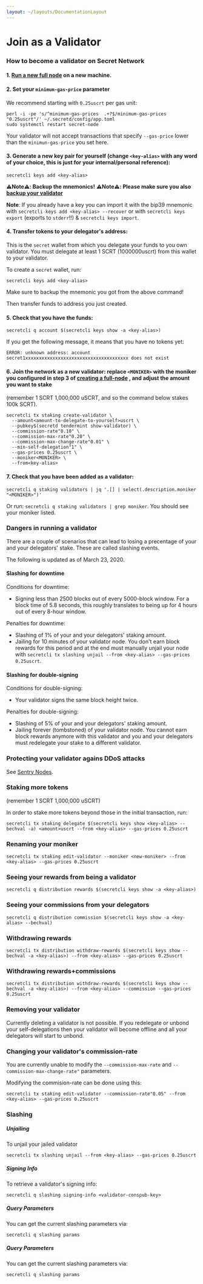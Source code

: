 ```yaml
---
layout: ~/layouts/DocumentationLayout
---
```


# Join as a Validator


###  How to become a validator on Secret Network

####  1. [Run a new full node](/validators-and-full-nodes/run-full-node-mainnet.html) on a new machine.

####  2. Set your `minimum-gas-price` parameter

We recommend starting with `0.25uscrt` per gas unit:

```
perl -i -pe 's/^minimum-gas-prices  .+?$/minimum-gas-prices  "0.25uscrt"/' ~/.secretd/config/app.toml
sudo systemctl restart secret-node

```

Your validator will not accept transactions that specify `--gas-price` lower than the `minimun-gas-price` you set here.

####  3. Generate a new key pair for yourself (change `<key-alias>` with any word of your choice, this is just for your internal/personal reference):

```
secretcli keys add <key-alias>

```

**⚠️Note⚠️: Backup the mnemonics!** **⚠️Note⚠️: Please make sure you also [backup your validator](/validators-and-full-nodes/backup-a-validator.html)**

**Note**: If you already have a key you can import it with the bip39 mnemonic with `secretcli keys add <key-alias> --recover` or with `secretcli keys export` (exports to `stderr`!!) & `secretcli keys import`.

####  4. Transfer tokens to your delegator's address:

This is the `secret` wallet from which you delegate your funds to you own validator. You must delegate at least 1 SCRT (1000000uscrt) from this wallet to your validator.

To create a `secret` wallet, run:

```
secretcli keys add <key-alias>

```

Make sure to backup the mnemonic you got from the above command!

Then transfer funds to address you just created.

####  5. Check that you have the funds:

```
secretcli q account $(secretcli keys show -a <key-alias>)

```

If you get the following message, it means that you have no tokens yet:

```
ERROR: unknown address: account secret1xxxxxxxxxxxxxxxxxxxxxxxxxxxxxxxxxxxxxx does not exist

```

####  6. Join the network as a new validator: replace `<MONIKER>` with the moniker you configured in step 3 of [creating a full-node](https://github.com/enigmampc/SecretNetwork/blob/develop/docs/validators-and-full-nodes/run-full-node-mainnet.md) , and adjust the amount you want to stake

(remember 1 SCRT  1,000,000 uSCRT, and so the command below stakes 100k SCRT).

```
secretcli tx staking create-validator \
  --amount<amount-to-delegate-to-yourself>uscrt \
  --pubkey$(secretd tendermint show-validator) \
  --commission-rate"0.10" \
  --commission-max-rate"0.20" \
  --commission-max-change-rate"0.01" \
  --min-self-delegation"1" \
  --gas-prices 0.25uscrt \
  --moniker<MONIKER> \
  --from<key-alias>

```

####  7. Check that you have been added as a validator:

```
secretcli q staking validators | jq '.[] | select(.description.moniker  "<MONIKER>")'

```

Or run: `secretcli q staking validators | grep moniker`. You should see your moniker listed.

###  Dangers in running a validator

There are a couple of scenarios that can lead to losing a precentage of your and your delegators' stake. These are called slashing events.

The following is updated as of March 23, 2020.

####  Slashing for downtime

Conditions for downtime:

*   Signing less than 2500 blocks out of every 5000-block window. For a block time of 5.8 seconds, this roughly translates to being up for 4 hours out of every 8-hour window.

Penalties for downtime:

*   Slashing of 1% of your and your delegators' staking amount.
*   Jailing for 10 minutes of your validator node. You don't earn block rewards for this period and at the end must manually unjail your node with `secretcli tx slashing unjail --from <key-alias> --gas-prices 0.25uscrt`.

####  Slashing for double-signing

Conditions for double-signing:

*   Your validator signs the same block height twice.

Penalties for double-signing:

*   Slashing of 5% of your and your delegators' staking amount.
*   Jailing forever (tombstoned) of your validator node. You cannot earn block rewards anymore with this validator and you and your delegators must redelegate your stake to a different validator.

###  Protecting your validator agains DDoS attacks

See [Sentry Nodes](/validators-and-full-nodes/sentry-nodes.html).

###  Staking more tokens

(remember 1 SCRT  1,000,000 uSCRT)

In order to stake more tokens beyond those in the initial transaction, run:

```
secretcli tx staking delegate $(secretcli keys show <key-alias> --bechval -a) <amount>uscrt --from <key-alias> --gas-prices 0.25uscrt

```

###  Renaming your moniker

```
secretcli tx staking edit-validator --moniker <new-moniker> --from <key-alias> --gas-prices 0.25uscrt

```

###  Seeing your rewards from being a validator

```
secretcli q distribution rewards $(secretcli keys show -a <key-alias>)

```

###  Seeing your commissions from your delegators

```
secretcli q distribution commission $(secretcli keys show -a <key-alias> --bechval)

```

###  Withdrawing rewards

```
secretcli tx distribution withdraw-rewards $(secretcli keys show --bechval -a <key-alias>) --from <key-alias> --gas-prices 0.25uscrt

```

###  Withdrawing rewards+commissions

```
secretcli tx distribution withdraw-rewards $(secretcli keys show --bechval -a <key-alias>) --from <key-alias> --commission --gas-prices 0.25uscrt

```

###  Removing your validator

Currently deleting a validator is not possible. If you redelegate or unbond your self-delegations then your validator will become offline and all your delegators will start to unbond.

###  Changing your validator's commission-rate

You are currently unable to modify the `--commission-max-rate` and `--commission-max-change-rate"` parameters.

Modifying the commision-rate can be done using this:

```
secretcli tx staking edit-validator --commission-rate"0.05" --from <key-alias> --gas-prices 0.25uscrt

```

###  Slashing

#####  Unjailing

To unjail your jailed validator

```
secretcli tx slashing unjail --from <key-alias> --gas-prices 0.25uscrt

```

#####  Signing Info

To retrieve a validator's signing info:

```
secretcli q slashing signing-info <validator-conspub-key>

```

#####  Query Parameters

You can get the current slashing parameters via:

```
secretcli q slashing params

```

#####  Query Parameters

You can get the current slashing parameters via:

```
secretcli q slashing params

```

